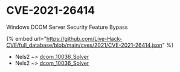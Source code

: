 # CVE-2021-26414

Windows DCOM Server Security Feature Bypass

{% embed url="https://github.com/Live-Hack-CVE/full_database/blob/main/cves/2021/CVE-2021-26414.json" %}


* Nels2 ~> [dcom_10036_Solver](https://www.alice-snow.ru/2021/database/cve-2021-26414/dcom_10036_solver-nels2)
* Nels2 ~> [dcom_10036_Solver](https://www.alice-snow.ru/2021/database/cve-2021-26414/dcom_10036_solver-nels2)